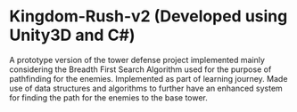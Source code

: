 # Kingdom-Rush-v2 (Developed using Unity3D and C#)
A prototype version of the tower defense project implemented mainly considering the Breadth First Search Algorithm used for the purpose of pathfinding for the enemies.
Implemented as part of learning journey. 
Made use of data structures and algorithms to further have an enhanced system for finding the path for the enemies to the base tower.
